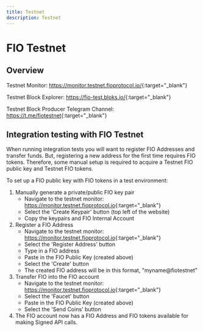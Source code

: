 ```yaml
---
title: Testnet
description: Testnet
---
```

# FIO Testnet
## Overview

Testnet Monitor: <https://monitor.testnet.fioprotocol.io/>{:target="_blank"}

Testnet Block Explorer: <https://fio-test.bloks.io/>{:target="_blank"}

Testnet Block Producer Telegram Channel: <https://t.me/fiotestnet>{:target="_blank"}

## Integration testing with FIO Testnet

When running integration tests you will want to register FIO Addresses and transfer funds. But, registering a new address for the first time requires FIO tokens. Therefore, some manual setup is required to acquire a Testnet FIO public key and Testnet FIO tokens. 

To set up a FIO public key with FIO tokens in a test environment:

1. Manually generate a private/public FIO key pair
   * Navigate to the testnet monitor: <https://monitor.testnet.fioprotocol.io>{:target="_blank"}
   * Select the 'Create Keypair' button (top left of the website)
   * Copy the keypairs and FIO Internal Account
2. Register a FIO Address
   * Navigate to the testnet monitor: <https://monitor.testnet.fioprotocol.io>{:target="_blank"}
   * Select the 'Register Address' button
   * Type in a FIO address
   * Paste in the FIO Public Key (created above)
   * Select the 'Create' button
   * The created FIO address will be in this format, "myname@fiotestnet"
3. Transfer FIO into the FIO account
   * Navigate to the testnet monitor: <https://monitor.testnet.fioprotocol.io>{:target="_blank"}
   * Select the 'Faucet' button
   * Paste in the FIO Public Key (created above)
   * Select the 'Send Coins' button
4. The FIO account now has a FIO Address and FIO tokens available for making Signed API calls.